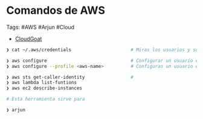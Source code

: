 # Comandos de AWS

Tags: #AWS #Arjun #Cloud 

* [CloudGoat](https://pswalia2u.medium.com/)

```bash 
❯ cat ~/.aws/credentials                      # Miras los usuarios y sus passwds

❯ aws configure                               # Configurar un usuario en la consola 
❯ aws configure --profile <aws-name>          # Configuras un usuario en especifico 

❯ aws sts get-caller-identity                 # 
❯ aws lambda list-funtions 
❯ aws ec2 describe-instances
```

```bash 
# Esta herramienta sirve para 

❯ arjun 
```